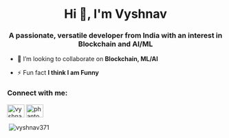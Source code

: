 <h1 align="center">Hi 👋, I'm Vyshnav</h1>
<h3 align="center">A passionate, versatile developer from India with an interest in Blockchain and AI/ML</h3>

- 👯 I’m looking to collaborate on **Blockchain, ML/AI**

- ⚡ Fun fact **I think I am Funny**

<h3 align="left">Connect with me:</h3>
<p align="left">
<a href="https://linkedin.com/in/vyshnav-unnikrishnan-0a301a263" target="blank"><img align="center" src="https://raw.githubusercontent.com/rahuldkjain/github-profile-readme-generator/master/src/images/icons/Social/linked-in-alt.svg" alt="vyshnav-unnikrishnan-0a301a263" height="30" width="40" /></a>
<a href="https://codeforces.com/profile/phantom371" target="blank"><img align="center" src="https://raw.githubusercontent.com/rahuldkjain/github-profile-readme-generator/master/src/images/icons/Social/codeforces.svg" alt="phantom371" height="30" width="40" /></a>
</p>

<p>&nbsp;<img align="center" src="https://github-readme-stats.vercel.app/api?username=vyshnav371&show_icons=true&locale=en" alt="vyshnav371" /></p>
